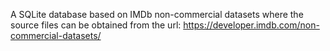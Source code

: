 A SQLite database based on IMDb non-commercial datasets
where the source files can be obtained from the url: 
https://developer.imdb.com/non-commercial-datasets/ 
